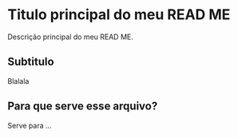 # Titulo principal do meu READ ME

Descrição principal do meu READ ME.

## Subtitulo

Blalala

## Para que serve esse arquivo?

Serve para ...

